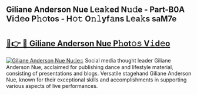 ## Giliane Anderson Nue L𝚎a𝚔ed N𝚞𝚍e - Part-B0A Vi𝚍𝚎o P𝚑𝚘tos - H𝚘𝚝 O𝚗𝚕yf𝚊ns L𝚎a𝚔s saM7e

# <h2><a href="http://kf9a4x.oniu.top/?m=Giliane+Anderson+Nue">🔗👉 🔴 Giliane Anderson Nue P𝚑ot𝚘𝚜 V𝚒d𝚎o</a></h2>

[![Giliane Anderson Nue Nu𝚍e𝚜](https://i.imgur.com/0qMVB7G.gif)](http://kf9a4x.oniu.top/?m=Giliane+Anderson+Nue)
Social media thought leader Giliane Anderson Nue, acclaimed for publishing dance and lifestyle material, consisting of presentations and blogs. Versatile stagehand Giliane Anderson Nue, known for their exceptional skills and accomplishments in supporting various aspects of live performances.  
